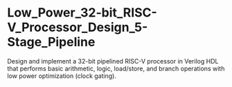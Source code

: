 # Low_Power_32-bit_RISC-V_Processor_Design_5-Stage_Pipeline
Design and implement a 32-bit pipelined RISC-V processor in Verilog HDL that performs basic arithmetic, logic, load/store, and branch operations with low power optimization (clock gating).
